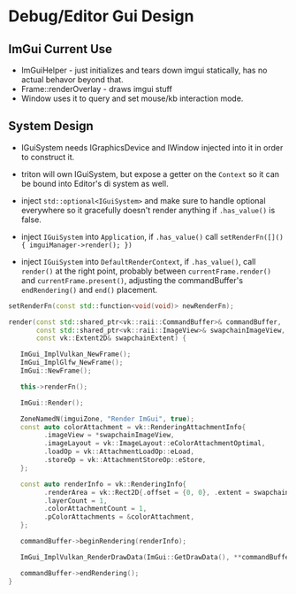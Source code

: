 # Debug/Editor Gui Design

## ImGui Current Use

- ImGuiHelper - just initializes and tears down imgui statically, has no actual behavor beyond that.
- Frame::renderOverlay - draws imgui stuff
- Window uses it to query and set mouse/kb interaction mode.

## System Design

- IGuiSystem needs IGraphicsDevice and IWindow injected into it in order to construct it.
- triton will own IGuiSystem, but expose a getter on the `Context` so it can be bound into Editor's di system as well.
- inject `std::optional<IGuiSystem>` and make sure to handle optional everywhere so it gracefully doesn't render anything if `.has_value()` is false.

- inject `IGuiSystem` into `Application`, if `.has_value()` call `setRenderFn([]() { imguiManager->render(); })`

- inject `IGuiSystem` into `DefaultRenderContext`, if `.has_value()`, call `render()` at the right point, probably between
`currentFrame.render()` and `currentFrame.present()`, adjusting the commandBuffer's `endRendering()` and `end()` placement.

```cxx
setRenderFn(const std::function<void(void)> newRenderFn);

render(const std::shared_ptr<vk::raii::CommandBuffer>& commandBuffer,
       const std::shared_ptr<vk::raii::ImageView>& swapchainImageView,
       const vk::Extent2D& swapchainExtent) {

   ImGui_ImplVulkan_NewFrame();
   ImGui_ImplGlfw_NewFrame();
   ImGui::NewFrame();

   this->renderFn();

   ImGui::Render();

   ZoneNamedN(imguiZone, "Render ImGui", true);
   const auto colorAttachment = vk::RenderingAttachmentInfo{
         .imageView = *swapchainImageView,
         .imageLayout = vk::ImageLayout::eColorAttachmentOptimal,
         .loadOp = vk::AttachmentLoadOp::eLoad,
         .storeOp = vk::AttachmentStoreOp::eStore,
   };

   const auto renderInfo = vk::RenderingInfo{
         .renderArea = vk::Rect2D{.offset = {0, 0}, .extent = swapchainExtent},
         .layerCount = 1,
         .colorAttachmentCount = 1,
         .pColorAttachments = &colorAttachment,
   };

   commandBuffer->beginRendering(renderInfo);

   ImGui_ImplVulkan_RenderDrawData(ImGui::GetDrawData(), **commandBuffer);

   commandBuffer->endRendering();
}
```
